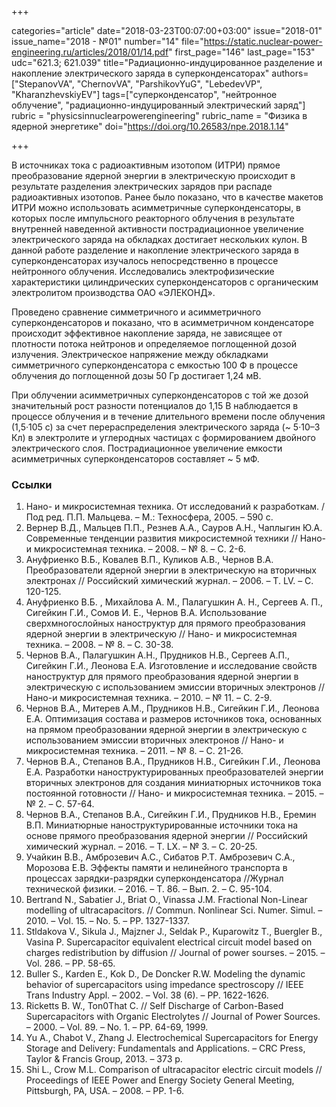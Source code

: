 +++

categories="article"
date="2018-03-23T00:07:00+03:00"
issue="2018-01"
issue_name="2018 - №01"
number="14"
file="https://static.nuclear-power-engineering.ru/articles/2018/01/14.pdf"
first_page="146"
last_page="153"
udc="621.3; 621.039"
title="Радиационно-индуцированное разделение и накопление электрического заряда в суперконденсаторах"
authors=["StepanovVA", "ChernovVA", "ParshikovYuG", "LebedevVP", "KharanzhevskiyEV"]
tags=["суперконденсатор", "нейтронное облучение", "радиационно-индуцированный электрический заряд"]
rubric = "physicsinnuclearpowerengineering"
rubric_name = "Физика в ядерной энергетике"
doi="https://doi.org/10.26583/npe.2018.1.14"

+++

В источниках тока с радиоактивным изотопом (ИТРИ) прямое преобразование ядерной энергии в электрическую происходит в результате разделения электрических зарядов при распаде радиоактивных изотопов. Ранее было показано, что в качестве макетов ИТРИ можно использовать асимметричные суперконденсаторы, в которых после импульсного реакторного облучения в результате внутренней наведенной активности пострадиационное увеличение электрического заряда на обкладках достигает нескольких кулон. В данной работе разделение и накопление электрического заряда в суперконденсаторах изучалось непосредственно в процессе нейтронного облучения. Исследовались электрофизические характеристики цилиндрических суперконденсаторов с органическим электролитом производства ОАО «ЭЛЕКОНД».

Проведено сравнение симметричного и асимметричного суперконденсаторов и показано, что в асимметричном конденсаторе происходит эффективное накопление заряда, не зависящее от плотности потока нейтронов и определяемое поглощенной дозой излучения. Электрическое напряжение между обкладками симметричного суперконденсатора с емкостью 100 Ф в процессе облучения до поглощенной дозы 50 Гр достигает 1,24 мВ.

При облучении асимметричных суперконденсаторов с той же дозой значительный рост разности потенциалов до 1,15 В наблюдается в процессе облучения и в течение длительного времени после облучения (1,5·105 с) за счет перераспределения электрического заряда (~ 5·10–3 Кл) в электролите и углеродных частицах с формированием двойного электрического слоя. Пострадиационное увеличение емкости асимметричных суперконденсаторов составляет ~ 5 мФ.

### Ссылки

1. Нано- и микросистемная техника. От исследований к разработкам. / Под ред. П.П. Мальцева. – М.: Техносфера, 2005. – 590 с.
2. Вернер В.Д., Мальцев П.П., Резнев А.А., Сауров А.Н., Чаплыгин Ю.А. Современные тенденции развития микросистемной техники // Нано- и микросистемная техника. – 2008. – № 8. – С. 2-6.
3. Ануфриенко В.Б., Ковалев В.П., Куликов А.В., Чернов В.А. Преобразователи ядерной энергии в электрическую на вторичных электронах // Российский химический журнал. – 2006. – Т. LV. – С. 120-125.
4. Ануфриенко В.Б. , Михайлова А. М., Палагушкин А. Н., Сергеев А. П., Сигейкин Г.И., Сомов И. Е., Чернов В.А. Использование сверхмногослойных наноструктур для прямого преобразования ядерной энергии в электрическую // Нано- и микросистемная техника. – 2008. – № 8. – С. 30-38.
5. Чернов В.А., Палагушкин А.Н., Прудников Н.В., Сергеев А.П., Сигейкин Г.И., Леонова Е.А. Изготовление и исследование свойств наноструктур для прямого преобразования ядерной энергии в электрическую с использованием эмиссии вторичных электронов // Нано-и микросистемная техника. – 2010. – № 11. – С. 2-9.
6. Чернов В.А., Митерев А.М., Прудников Н.В., Сигейкин Г.И., Леонова Е.А. Оптимизация состава и размеров источников тока, основанных на прямом преобразовании ядерной энергии в электрическую с использованием эмиссии вторичных электронов // Нано- и микросистемная техника. – 2011. – № 8. – С. 21-26.
7. Чернов В.А., Степанов В.А., Прудников Н.В., Сигейкин Г.И., Леонова Е.А. Разработки наноструктурированных преобразователей энергии вторичных электронов для создания миниатюрных источников тока постоянной готовности // Нано- и микросистемная техника. – 2015. – № 2. – С. 57-64.
8. Чернов В.А., Степанов В.А., Сигейкин Г.И., Прудников Н.В., Еремин В.П. Миниатюрные наноструктурированные источники тока на основе прямого преобразования ядерной энергии // Российский химический журнал. – 2016. – Т. LX. – № 3. – С. 20-25.
9. Учайкин В.В., Амброзевич А.С., Сибатов Р.Т. Амброзевич С.А., Морозова Е.В. Эффекты памяти и нелинейного транспорта в процессах зарядки-разрядки суперконденсатора //Журнал технической физики. – 2016. – Т. 86. – Вып. 2. – С. 95-104.
10. Bertrand N., Sabatier J., Briat O., Vinassa J.M. Fractional Non-Linear modelling of ultracapacitors. // Commun. Nonlinear Sci. Numer. Simul. – 2010. – Vol. 15. – No. 5. – PP. 1327-1337.
11. Stldakova V., Sikula J., Majzner J., Seldak P., Kuparowitz T., Buergler B., Vasina P. Supercapacitor equivalent electrical circuit model based on charges redistribution by diffusion // Journal of power sourses. – 2015. – Vol. 286. – PP. 58-65.
12. Buller S., Karden E., Kok D., De Doncker R.W. Modeling the dynamic behavior of supercapacitors using impedance spectroscopy // IEEE Trans Industry Appl. – 2002. – Vol. 38 (6). – PP. 1622-1626.
13. Ricketts B. W., Ton0That C. // Self Discharge of Carbon-Based Supercapacitors with Organic Electrolytes // Journal of Power Sources. – 2000. – Vol. 89. – No. 1. – PP. 64-69, 1999.
14. Yu A., Chabot V., Zhang J. Electrochemical Supercapacitors for Energy Storage and Delivery: Fundamentals and Applications. – CRC Press, Taylor & Francis Group, 2013. – 373 p.
15. Shi L., Crow M.L. Comparison of ultracapacitor electric circuit models // Proceedings of IEEE Power and Energy Society General Meeting, Pittsburgh, PA, USA. – 2008. – PP. 1-6.